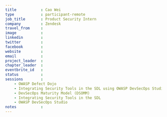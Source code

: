 ```yaml
---
title           : Cao Wei
type            : participant-remote
job_title       : Product Security Intern
company         : Zendesk
travel_from     :
image           :
linkedin        : 
twitter         :
facebook        :
website         :
email           : 
project_leader  :
chapter_leader  :
eventbrite_id   :
status          : 
sessions        :
    - OWASP Defect Dojo
    - Integrating Security Tools in the SDL using OWASP DevSecOps Studio
    - DevSecOps Maturity Model (DSOMM)
    - Integrating Security Tools in the SDL
    - OWASP DevSecOps Studio
notes           :
---
```


<!-- put more details about participant here -->